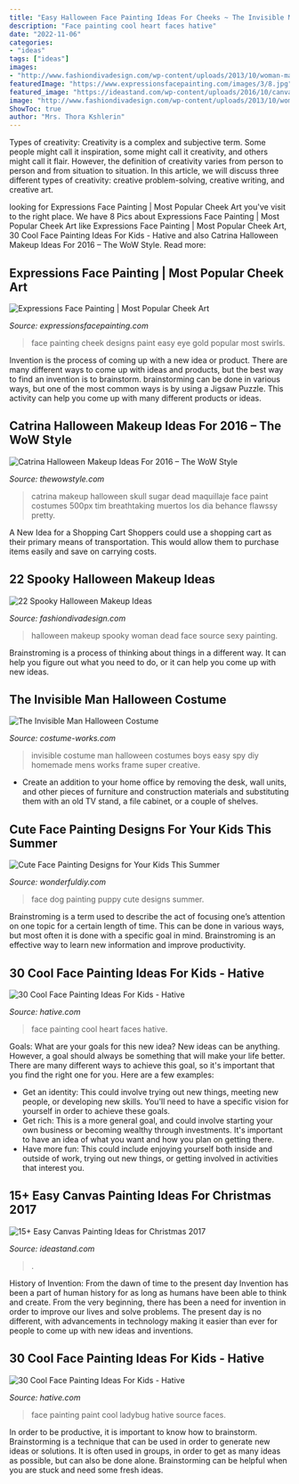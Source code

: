 ```yaml
---
title: "Easy Halloween Face Painting Ideas For Cheeks ~ The Invisible Man Halloween Costume"
description: "Face painting cool heart faces hative"
date: "2022-11-06"
categories:
- "ideas"
tags: ["ideas"]
images:
- "http://www.fashiondivadesign.com/wp-content/uploads/2013/10/woman-make-up-halloween.jpg"
featuredImage: "https://www.expressionsfacepainting.com/images/3/8.jpg"
featured_image: "https://ideastand.com/wp-content/uploads/2016/10/canvas-paintings/12-canvas-paintings-for-christmas.jpg"
image: "http://www.fashiondivadesign.com/wp-content/uploads/2013/10/woman-make-up-halloween.jpg"
ShowToc: true
author: "Mrs. Thora Kshlerin"
---
```



Types of creativity:
Creativity is a complex and subjective term. Some people might call it inspiration, some might call it creativity, and others might call it flair. However, the definition of creativity varies from person to person and from situation to situation. In this article, we will discuss three different types of creativity: creative problem-solving, creative writing, and creative art.

	

		
looking for Expressions Face Painting | Most Popular Cheek Art you've visit to the right place. We have 8 Pics about Expressions Face Painting | Most Popular Cheek Art like Expressions Face Painting | Most Popular Cheek Art, 30 Cool Face Painting Ideas For Kids - Hative and also Catrina Halloween Makeup Ideas For 2016 – The WoW Style. Read more:
		
    
## Expressions Face Painting | Most Popular Cheek Art

<img loading=lazy src="https://www.expressionsfacepainting.com/images/3/8.jpg" onerror="this.onerror=null;this.src='https://tse2.mm.bing.net/th?id=OIP.fQInRhMNQK5ga_zQU5fH-wHaJ3&amp;pid=15.1';" alt="Expressions Face Painting | Most Popular Cheek Art">

_Source: expressionsfacepainting.com_

>face painting cheek designs paint easy eye gold popular most swirls. 

	

Invention is the process of coming up with a new idea or product. There are many different ways to come up with ideas and products, but the best way to find an invention is to brainstorm. brainstorming can be done in various ways, but one of the most common ways is by using a Jigsaw Puzzle. This activity can help you come up with many different products or ideas.

    
## Catrina Halloween Makeup Ideas For 2016 – The WoW Style

<img loading=lazy src="http://thewowstyle.com/wp-content/uploads/2016/08/Beautiful-Catrina-Halloween-Makeup-1.jpg" onerror="this.onerror=null;this.src='https://tse1.mm.bing.net/th?id=OIP.xklOFqAtuWk5Y0js9-hNogHaLL&amp;pid=15.1';" alt="Catrina Halloween Makeup Ideas For 2016 – The WoW Style">

_Source: thewowstyle.com_

>catrina makeup halloween skull sugar dead maquillaje face paint costumes 500px tim breathtaking muertos los dia behance flawssy pretty. 

	

A New Idea for a Shopping Cart
Shoppers could use a shopping cart as their primary means of transportation. This would allow them to purchase items easily and save on carrying costs.

    
## 22 Spooky Halloween Makeup Ideas

<img loading=lazy src="http://www.fashiondivadesign.com/wp-content/uploads/2013/10/woman-make-up-halloween.jpg" onerror="this.onerror=null;this.src='https://tse2.mm.bing.net/th?id=OIP.cHnYzy5xWP8-ZAJlv_k7lQHaKl&amp;pid=15.1';" alt="22 Spooky Halloween Makeup Ideas">

_Source: fashiondivadesign.com_

>halloween makeup spooky woman dead face source sexy painting. 

	

Brainstroming is a process of thinking about things in a different way. It can help you figure out what you need to do, or it can help you come up with new ideas.

    
## The Invisible Man Halloween Costume

<img loading=lazy src="http://photos.costume-works.com/full/the_invisible_man1.jpg" onerror="this.onerror=null;this.src='https://tse4.mm.bing.net/th?id=OIP.Ih6GJweFLdF66-8lKNlZ6wCoEs&amp;pid=15.1';" alt="The Invisible Man Halloween Costume">

_Source: costume-works.com_

>invisible costume man halloween costumes boys easy spy diy homemade mens works frame super creative. 

	

- Create an addition to your home office by removing the desk, wall units, and other pieces of furniture and construction materials and substituting them with an old TV stand, a file cabinet, or a couple of shelves.

    
## Cute Face Painting Designs For Your Kids This Summer

<img loading=lazy src="https://cdn.wonderfuldiy.com/wp-content/uploads/2016/06/Puppy-dog.jpg" onerror="this.onerror=null;this.src='https://tse2.mm.bing.net/th?id=OIP.ICCVRZvN69Lp9HvUA6RFBAHaLG&amp;pid=15.1';" alt="Cute Face Painting Designs for Your Kids This Summer">

_Source: wonderfuldiy.com_

>face dog painting puppy cute designs summer. 

	

Brainstroming is a term used to describe the act of focusing one’s attention on one topic for a certain length of time. This can be done in various ways, but most often it is done with a specific goal in mind. Brainstroming is an effective way to learn new information and improve productivity.

    
## 30 Cool Face Painting Ideas For Kids - Hative

<img loading=lazy src="https://hative.com/wp-content/uploads/2014/10/face-painting-ideas-for-kids/13-red-heart-face-painting.jpg" onerror="this.onerror=null;this.src='https://tse1.mm.bing.net/th?id=OIP.L9JcEK3YlK84zdmvxuPxEQHaLH&amp;pid=15.1';" alt="30 Cool Face Painting Ideas For Kids - Hative">

_Source: hative.com_

>face painting cool heart faces hative. 

	

Goals: What are your goals for this new idea?
New ideas can be anything. However, a goal should always be something that will make your life better. There are many different ways to achieve this goal, so it's important that you find the right one for you. Here are a few examples: 
- Get an identity: This could involve trying out new things, meeting new people, or developing new skills. You'll need to have a specific vision for yourself in order to achieve these goals. 
- Get rich: This is a more general goal, and could involve starting your own business or becoming wealthy through investments. It's important to have an idea of what you want and how you plan on getting there. 
- Have more fun: This could include enjoying yourself both inside and outside of work, trying out new things, or getting involved in activities that interest you.

    
## 15+ Easy Canvas Painting Ideas For Christmas 2017

<img loading=lazy src="https://ideastand.com/wp-content/uploads/2016/10/canvas-paintings/12-canvas-paintings-for-christmas.jpg" onerror="this.onerror=null;this.src='https://tse3.mm.bing.net/th?id=OIP.nI12h_Glb3H-aXsXWzj-NwHaJQ&amp;pid=15.1';" alt="15+ Easy Canvas Painting Ideas for Christmas 2017">

_Source: ideastand.com_

>. 

	

History of Invention: From the dawn of time to the present day
Invention has been a part of human history for as long as humans have been able to think and create. From the very beginning, there has been a need for invention in order to improve our lives and solve problems. The present day is no different, with advancements in technology making it easier than ever for people to come up with new ideas and inventions.

    
## 30 Cool Face Painting Ideas For Kids - Hative

<img loading=lazy src="https://hative.com/wp-content/uploads/2014/10/face-painting-ideas-for-kids/4-ladybug-face-paint.jpg" onerror="this.onerror=null;this.src='https://tse2.mm.bing.net/th?id=OIP.uS-dJt6lfT8a32vCtFnE9QHaE8&amp;pid=15.1';" alt="30 Cool Face Painting Ideas For Kids - Hative">

_Source: hative.com_

>face painting paint cool ladybug hative source faces. 

	

In order to be productive, it is important to know how to brainstorm. Brainstorming is a technique that can be used in order to generate new ideas or solutions. It is often used in groups, in order to get as many ideas as possible, but can also be done alone. Brainstorming can be helpful when you are stuck and need some fresh ideas.

